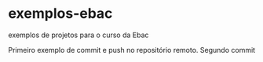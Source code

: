 # exemplos-ebac
exemplos de projetos para o curso da Ebac

Primeiro exemplo de commit e push no repositório remoto.
Segundo commit
 
